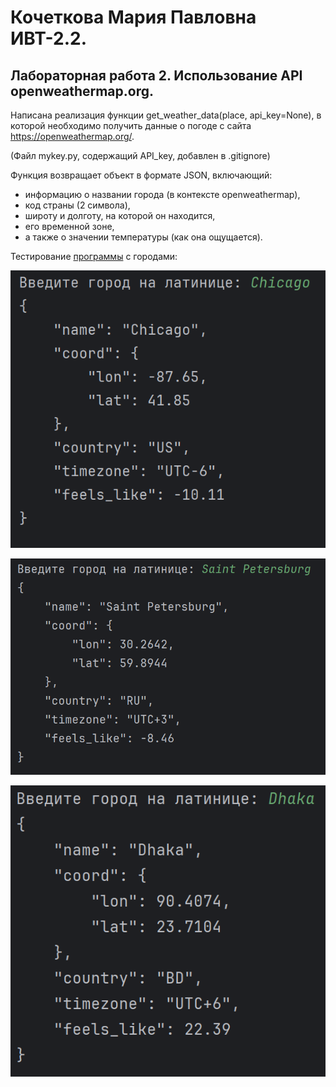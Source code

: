 # Кочеткова Мария Павловна ИВТ-2.2. 
## Лабораторная работа 2. Использование API openweathermap.org.  

Написана реализация функции get_weather_data(place, api_key=None), в которой необходимо получить данные о погоде с 
сайта https://openweathermap.org/.

(Файл mykey.py, содержащий API_key, добавлен в .gitignore)

Функция возвращает объект в формате JSON, включающий:

* информацию о названии города (в контексте openweathermap),
* код страны (2 символа),
* широту и долготу, на которой он находится,
* его временной зоне,
* а также о значении температуры (как она ощущается).

Тестирование [программы](https://github.com/Maria-Kochetkova/LR_Prog_5_sem/blob/main/lr2/getweatherdata.py) с городами:

![](picture/picture1.png)

![](picture/picture2.png)

![](picture/picture3.png)

